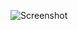 ![Screenshot](https://raw.githubusercontent.com/Cryakl/Ultimate-RAT-Collection/refs/heads/main/Optix/Optix%20Pro%20v1.3/Screenshot.png)
